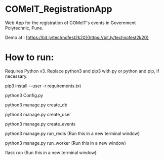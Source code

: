 # COMeIT_RegistrationApp
Web App for the registration of COMeIT's events in Government Polytechnic, Pune.

Demo at : [https://bit.ly/technofest2k20]{https://bit.ly/technofest2k20}



# How to run:
Requires Python v3. Replace python3 and pip3 with py or python and pip, if necessary.

pip3 install --user -r requirements.txt

python3 Config.py

python3 manage.py create_db

python3 manage.py create_user

python3 manage.py create_events

python3 manage.py run_redis (Run this in a new terminal window)

python3 manage.py run_worker (Run this in a new window)

flask run (Run this in a new terminal window)

